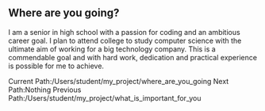 ## Where are you going?

I am a senior in high school with a passion for coding and an ambitious career goal. I plan to attend college to study computer science with the 
ultimate aim of working for a big technology company. This is a commendable goal and with hard work, dedication and practical experience is possible for 
me to achieve.

Current Path:/Users/student/my_project/where_are_you_going
Next Path:Nothing
Previous Path:/Users/student/my_project/what_is_important_for_you 	
